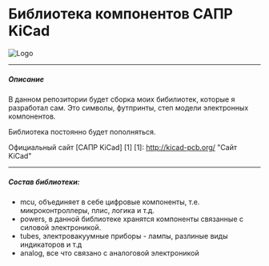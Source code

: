 # Библиотека компонентов САПР KiCad
![Logo](https://cdn.sparkfun.com/assets/learn_tutorials/6/6/0/kicad_logo_paths1.png)
***
##### Описание
В данном репозитории будет сборка моих бибилиотек, которые я разработал сам. Это  символы, футпринты, степ модели электронных компонентов. 

Библиотека постоянно будет пополняться.

Официальный сайт [САПР KiCad] [1]
[1]: http://kicad-pcb.org/ "Сайт KiCad"
***
##### Состав библиотеки:

- mcu, объединяет в себе цифровые компоненты, т.е. микроконтроллеры, плис, логика и т.д.
- powers, в данной библиотеке хранятся компоненты связанные с силовой электроникой.
- tubes, электровакуумные приборы - лампы, разлиные виды индикаторов и т.д
- analog, все что связано с аналоговой электроникой

